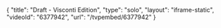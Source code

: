 {
    "title": "Draft - Visconti Edition",
    "type": "solo",
    "layout": "iframe-static",
    "videoId": "6377942",
    "url": "\/tvpembed\/6377942"
}